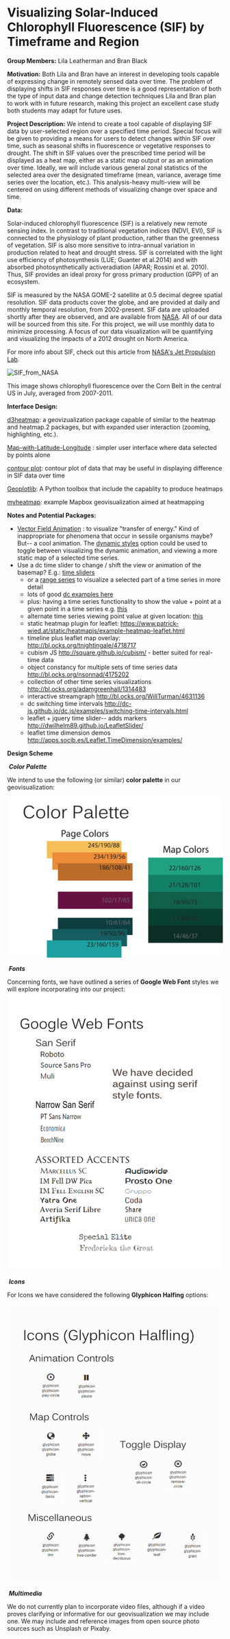 # Visualizing Solar-Induced Chlorophyll Fluorescence (SIF) by Timeframe and Region

**Group Members:** Lila Leatherman and Bran Black

**Motivation:** Both Lila and Bran have an interest in developing tools capable of expressing change in remotely sensed data over time. The problem of displaying shifts in SIF responses over time is a good representation of both the type of input data and change detection techniques Lila and Bran plan to work with in future research, making this project an excellent case study both students may adapt for future uses.

**Project Description:** We intend to create a tool capable of displaying SIF data by user-selected region over a specified time period. Special focus will be given to providing a means for users to detect changes within SIF over time, such as seasonal shifts in fluorescence or vegetative responses to drought. The shift in SIF values over the prescribed time period will be displayed as a heat map, either as a static map output or as an animation over time. Ideally, we will include various general zonal statistics of the selected area over the designated timeframe (mean, variance, average time series over the location, etc.). This analysis-heavy multi-view will be centered on using different methods of visualizing change over space and time. 



**Data:**

Solar-induced chlorophyll fluorescence (SIF) is a relatively new remote sensing index. In contrast to traditional vegetation indices (NDVI, EVI), SIF is connected to the physiology of plant production, rather than the greenness of vegetation. SIF is also more sensitive to intra-annual variation in production related to heat and drought stress. SIF is correlated with the light use efficiency of photosynthesis (LUE; Guanter et al.2014) and with absorbed photosynthetically activeradiation (APAR; Rossini et al. 2010). Thus, SIF provides an ideal proxy for gross primary production (GPP) of an ecosystem.

SIF is measured by the NASA GOME-2 satellite at 0.5 decimal degree spatial resolution. SIF data products cover the globe, and are provided at daily and monthly temporal resolution, from 2002-present. SIF data are uploaded shortly after they are observed, and are available from [NASA](https://avdc.gsfc.nasa.gov/pub/data/satellite/MetOp/GOME_F/). All of our data will be sourced from this site. For this project, we will use monthly data to minimize processing. A focus of our data visualization will be quantifying and visualizing the impacts of a 2012 drought on North America.

For more info about SIF, check out this article from [NASA's Jet Propulsion Lab](https://www.jpl.nasa.gov/news/news.php?release=2014-097).

![SIF_from_NASA](https://imagecache.jpl.nasa.gov/images/640x350/earth20140331-640-640x350.jpg)

This image shows chlorophyll fluorescence over the Corn Belt in the central US in July, averaged from 2007-2011.



**Interface Design:**

[d3heatmap](https://blog.rstudio.com/2015/06/24/d3heatmap/): a geovizualization package capable of similar to the heatmap and heatmap.2 packages, but with expanded user interaction (zooming, highlighting, etc.).

[Map-with-Latitude-Longitude](http://bl.ocks.org/lokesh005/7640d9b562bf59b561d6) : simpler user interface where data selected by points alone

[contour plot](https://bl.ocks.org/mbostock/4241134): contour plot of data that may be useful in displaying difference in SIF data over time

[Geoplotlib](https://www.researchgate.net/publication/305983877_Geoplotlib_a_Python_Toolbox_for_Visualizing_Geographical_Data): A Python toolbox that include the capablity to produce heatmaps

[myheatmap](https://myheatmap.com/): example Mapbox geovisualization aimed at heatmapping

**Notes and Potential Packages:**

- [Vector Field Animation](https://ihcantabria.github.io/Leaflet.CanvasLayer.Field/) : to visualize "transfer of energy." Kind of inappropriate for phenomena that occur in sessile organisms maybe? But-- a cool animation.
  The [dynamic styles](https://ihcantabria.github.io/Leaflet.CanvasLayer.Field/example_VectorFieldAnim_Styles_Dynamic.html) option could be used to toggle between visualizing the dynamic animation, and viewing a more static map of a selected time series.
- Use a dc time slider to change / shift the view or animation of the basemap? E.g.: [time sliders](http://dc-js.github.io/dc.js/examples/time-intervals.html)
    - or a [range series](http://dc-js.github.io/dc.js/examples/range-series.html) to visualize a selected part of a time series in more detail
    - lots of good [dc examples here](http://dc-js.github.io/dc.js/examples/)
    - plus: having a time series functionality to show the value + point at a given point in a time series e.g. [this](https://www.metricsgraphicsjs.org/)
    - alternate time series viewing point value at given location: [this](http://mcaule.github.io/d3-timeseries/)
    - static heatmap plugin for leaflet: https://www.patrick-wied.at/static/heatmapjs/example-heatmap-leaflet.html
    - timeline plus leaflet map overlay: http://bl.ocks.org/tnightingale/4718717
    - cubism JS http://square.github.io/cubism/ - better suited for real-time data
    - object constancy for multiple sets of time series data http://bl.ocks.org/nsonnad/4175202
    - collection of other time series visualizations http://bl.ocks.org/adamgreenhall/1314483
    - interactive streamgraph http://bl.ocks.org/WillTurman/4631136
    - dc switching time intervals http://dc-js.github.io/dc.js/examples/switching-time-intervals.html
    - leaflet + jquery time slider-- adds markers http://dwilhelm89.github.io/LeafletSlider/
    - leaflet time dimension demos http://apps.socib.es/Leaflet.TimeDimension/examples/



**Design Scheme**




​	***Color Palette***

We intend to use the following (or similar) **color palette** in our geovisualization:



![](img/palette.jpg)








​	***Fonts***

Concerning fonts, we have outlined a series of **Google Web Font** styles we will explore incorporating into our project:![](img/fonts.jpg)	



​	***Icons***

For Icons we have considered the following **Glyphicon Halfing** options:

![](img/icons.jpg)



​	***Multimedia***

We do not currently plan to incorporate video files, although if a video proves clarifying or informative for our geovisualization we may include one. We may include and reference images from open source photo sources such as Unsplash or Pixaby.

